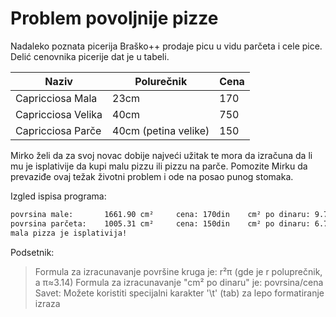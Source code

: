 # Problem povoljnije pizze
Nadaleko poznata picerija Braško++ prodaje picu u vidu parčeta i cele pice. Delić cenovnika picerije dat je u tabeli.

| Naziv | Polurečnik | Cena |
| ------ | ------ | ------ |
| Capricciosa Mala | 23cm | 170
| Capricciosa Velika | 40cm | 750
| Capricciosa Parče | 40cm (petina velike) | 150 |

Mirko želi da za svoj novac dobije najveći užitak te mora da izračuna da li mu je isplativije da kupi malu pizzu ili pizzu na parče. Pomozite Mirku da prevaziđe ovaj težak životni problem i ode na posao punog stomaka.

Izgled ispisa programa:
```sh
povrsina male:   	 1661.90 cm² 	 cena: 170din 	 cm² po dinaru: 9.78cm² 
povrsina parčeta:	 1005.31 cm² 	 cena: 150din 	 cm² po dinaru: 6.70cm² 
mala pizza je isplativija!
```
Podsetnik:
> Formula za izracunavanje površine kruga je: r²π (gde je r poluprečnik, a π≈3.14)
> Formula za izracunavanje "cm² po dinaru" je: povrsina/cena
Savet:
> Možete koristiti specijalni karakter '\t' (tab) za lepo formatiranje izraza